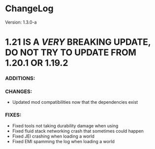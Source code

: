 # ChangeLog

Version: 1.3.0-a

# **1.21 IS A *VERY* BREAKING UPDATE, DO NOT TRY TO UPDATE FROM 1.20.1 OR 1.19.2**

### ADDITIONS:

### CHANGES:
- Updated mod compatibilities now that the dependencies exist

### FIXES:
- Fixed tools not taking durability damage when using
- Fixed fluid stack networking crash that sometimes could happen
- Fixed JEI crashing when loading a world
- Fixed EMI spamming the log when loading a world
